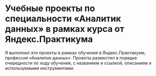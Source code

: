 # Учебные проекты по специальности «Аналитик данных» в рамках курса от Яндекс.Практикума

Я выполнил эти проекты в рамках обучения в Яндекс.Практикуме, профессия «Аналитик данных». Проекты разместил в порядке очередности по ходу обучения, с названием и ссылкой, описанием и используемыми инструментами. 
